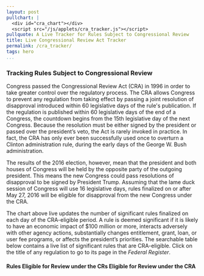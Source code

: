 ```yaml
---
layout: post
pullchart: |
  <div id="cra_chart"></div>
  <script src="/js/applets/cra_tracker.js"></script>
pullquote: A Live Tracker for Rules Subject to Congressional Review
title: Live Congressional Review Act Tracker
permalink: /cra_tracker/
tags: hero
...
```


<div id="cra_chart"></div>


### Tracking Rules Subject to Congressional Review

Congress passed the Congressional Review Act (CRA) in 1996 in order to take greater control over the regulatory process. The CRA allows Congress to prevent any regulation from taking effect by passing a joint resolution of disapproval introduced within 60 legislative days of the rule's publication. If the regulation is published within 60 legislative days of the end of a Congress, the countdown begins from the 15th legislative day of the next Congress. Because the resolution must be either signed by the president or passed over the president’s veto, the Act is rarely invoked in practice. In fact, the CRA has only ever been successfully used once to overturn a Clinton administration rule, during the early days of the George W. Bush administration.

The results of the 2016 election, however, mean that the president and both houses of Congress will be held by the opposite party of the outgoing president. This means the new Congress could pass resolutions of disapproval to be signed by President Trump. Assuming that the lame duck session of Congress will use 16 legislative days, rules finalized on or after May 27, 2016 will be eligible for disapproval from the new Congress under the CRA.

The chart above live updates the number of significant rules finalized on each day of the CRA-eligible period. A rule is deemed significant if it is likely to have an economic impact of \$100 million or more, interacts adversely with other agency actions, substantially changes entitlement, grant, loan, or user fee programs, or affects the president’s priorities. The searchable table below contains a live list of significant rules that are CRA-eligible. Click on the title of any regulation to go to its page in the *Federal Register*.

#### Rules Eligible for Review under the CRs Eligible for Review under the CRA

<table id="cra_table"> </table>
<script src="/js/applets/cra_tracker.js">
</script>
